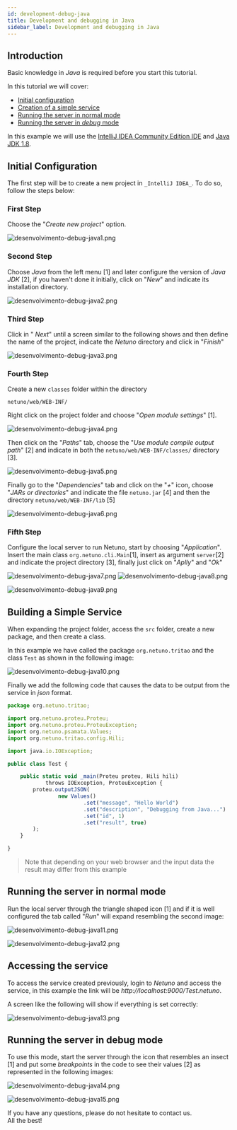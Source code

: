 ```yaml
---
id: development-debug-java
title: Development and debugging in Java
sidebar_label: Development and debugging in Java
---
```


## Introduction

Basic knowledge in _Java_  is required before you start this tutorial.

In this tutorial we will cover:

* [Initial configuration](#initial-configuration)
* [Creation of a simple service](#creation-of-a-simple-service)
* [Running the server in normal mode](#running-the-server-in-normal-mode)
* [Running the server in _debug_ mode](#running-the-server-in-debug-mode)

In this example we will use the <a href="https://www.jetbrains.com/idea/download/" target="_blank"> IntelliJ IDEA Community Edition IDE</a> and <a href="http://www.oracle.com/technetwork/java/javase/downloads/jdk8-downloads-2133151.html" target="_blank">Java JDK 1.8</a>.

## Initial Configuration

The first step will be to create a new project in `_IntelliJ IDEA_`. To do so, follow the steps below:

### First Step
Choose the "_Create new project_" option.

![desenvolvimento-debug-java1.png](assets/desenvolvimento-debug-java1.png)

### Second Step
Choose _Java_ from the left menu [1] and later configure the version of _Java JDK_ [2], if you haven't done it initially, click on "_New_" and indicate its installation directory.

![desenvolvimento-debug-java2.png](assets/desenvolvimento-debug-java2.png)

### Third Step
Click in " _Next_" until a screen similar to the following shows and then define the name of the project, indicate the _Netuno_ directory and click in "_Finish_"

![desenvolvimento-debug-java3.png](assets/desenvolvimento-debug-java3.png)

### Fourth Step
Create a new `classes` folder within the directory
```
netuno/web/WEB-INF/
```
Right click on the project folder and choose "_Open module settings_" [1].

![desenvolvimento-debug-java4.png](assets/desenvolvimento-debug-java4.png)

Then click on the "_Paths_" tab, choose the "_Use module compile output path_" [2] and indicate in both the `netuno/web/WEB-INF/classes/` directory [3].

![desenvolvimento-debug-java5.png](assets/desenvolvimento-debug-java5.png)

Finally go to the "_Dependencies_" tab and click on the "_+_" icon, choose "_JARs or directories_" and indicate the file `netuno.jar` [4] and then the directory `netuno/web/WEB-INF/lib` [5]

![desenvolvimento-debug-java6.png](assets/desenvolvimento-debug-java6.png)

### Fifth Step
Configure the local server to run Netuno, start by choosing "_Application_". Insert the main class `org.netuno.cli.Main`[1], insert as argument `server`[2] and indicate the project directory [3], finally just click on "_Aplly_" and "_Ok_"

![desenvolvimento-debug-java7.png](assets/desenvolvimento-debug-java7.png) ![desenvolvimento-debug-java8.png](assets/desenvolvimento-debug-java8.png)

![desenvolvimento-debug-java9.png](assets/desenvolvimento-debug-java9.png)

## Building a Simple Service

When expanding the project folder, access the `src` folder, create a new package, and then create a class.

In this example we have called the package `org.netuno.tritao` and the class `Test` as shown in the following image:

![desenvolvimento-debug-java10.png](assets/desenvolvimento-debug-java10.png)

Finally we add the following code that causes the data to be output from the service in _json_ format.

```javascript
package org.netuno.tritao;

import org.netuno.proteu.Proteu;
import org.netuno.proteu.ProteuException;
import org.netuno.psamata.Values;
import org.netuno.tritao.config.Hili;

import java.io.IOException;

public class Test {

    public static void _main(Proteu proteu, Hili hili)
            throws IOException, ProteuException {
        proteu.outputJSON(
                new Values()
                        .set("message", "Hello World")
                        .set("description", "Debugging from Java...")
                        .set("id", 1)
                        .set("result", true)
        );
    }

}
```

> Note that depending on your web browser and the input data the result may differ from this example

## Running the server in normal mode

Run the local server through the triangle shaped icon [1] and if it is well configured the tab called "_Run_" will expand resembling the second image:

![desenvolvimento-debug-java11.png](assets/desenvolvimento-debug-java11.png)

![desenvolvimento-debug-java12.png](assets/desenvolvimento-debug-java12.png)

## Accessing the service

To access the service created previously, login to _Netuno_ and access the service, in this example the link will be _http://localhost:9000/Test.netuno_.

A screen like the following will show if everything is set correctly:

![desenvolvimento-debug-java13.png](assets/desenvolvimento-debug-java13.jpg)

## Running the server in debug mode

To use this mode, start the server through the icon that resembles an insect [1] and put some _breakpoints_ in the code to see their values [2] as represented in the following images:

![desenvolvimento-debug-java14.png](assets/desenvolvimento-debug-java14.png)

![desenvolvimento-debug-java15.png](assets/desenvolvimento-debug-java15.png)

If you have any questions, please do not hesitate to contact us.
<br>All the best!
